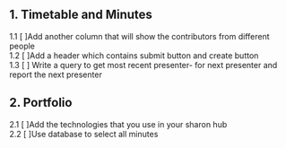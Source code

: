  ## 1. Timetable and Minutes

1.1 [ ]Add another column that will show the contributors from different people  
1.2 [ ]Add a header which contains submit button and create button   
1.3 [ ] Write a query to get most recent presenter- for next presenter and report the next presenter  
 
  
## 2. Portfolio

2.1 [ ]Add the technologies that you use in your sharon hub   
2.2 [ ]Use database to select all minutes    

  



  
  
  
 